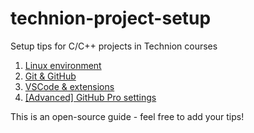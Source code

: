 # technion-project-setup
Setup tips for C/C++ projects in Technion courses

1. [Linux environment](https://github.com/Cyanivde/technion-project-setup/wiki/1.-Linux-environment)
2. [Git & GitHub](https://github.com/Cyanivde/technion-project-setup/wiki/2.-Git-&-GitHub)
3. [VSCode & extensions](https://github.com/Cyanivde/technion-project-setup/wiki/3.-VSCode-&-extensions)
4. [[Advanced] GitHub Pro settings](https://github.com/Cyanivde/technion-project-setup/wiki/6.-%5BAdvanced%5D-GitHub-Pro-settings)

This is an open-source guide - feel free to add your tips!
